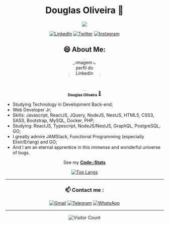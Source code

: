 <div align="center">
<h1> Douglas Oliveira 👋 </h1>
<img src="https://i.ibb.co/ySy4jM0/Untitled.png" alt"Lord of The Rings art" />

[![LinkedIn](https://img.shields.io/badge/linkedin-%230077B5.svg?style=for-the-badge&logo=linkedin&logoColor=white)](https://www.linkedin.com/in/odouglas-oliveira/) 
[![Twitter](https://img.shields.io/badge/Twitter-%231DA1F2.svg?style=for-the-badge&logo=Twitter&logoColor=white)](https://twitter.com/xDouglas90) 
[![Instagram](https://img.shields.io/badge/Instagram-%23E4405F.svg?style=for-the-badge&logo=Instagram&logoColor=white)](https://www.instagram.com/xdouglas90/)
</div>


<div align="center">
    <h2> 😄 About Me:</h2>

<a href="https://www.linkedin.com/in/odouglas-oliveira/">
 <img style="border-radius: 50%;" src="https://media-exp1.licdn.com/dms/image/C4D03AQFbTKz3Eu2jaw/profile-displayphoto-shrink_800_800/0/1649274791131?e=1673481600&v=beta&t=3qziuEcQaM_-ajyP3Uy4GJ8aIemIuiRSaKuFdUaVj6U" width="100px;" alt="Imagem de perfil do Linkedin"/>
 <br />
 <sub><b>Douglas Oliveira</b></sub></a> <a href="https://www.linkedin.com/in/odouglas-oliveira/" title="Linkedin">🚀</a>  <br />
</div>

<ul>
    <li>Studying Technology in Development Back-end;</li>
    <li>Web Developer Jr;
    <li>Skills: Javascript, ReactJS, JQuery, NodeJS, NestJS, HTML5, CSS3, SASS, Bootstrap, MySQL, Docker, PHP;</li>
    <li>Studying: ReactJS, Typescript, NodeJS/NestJS, GraphQL, PostgreSQL, GO;</li>
    <li>I greatly admire JAMStack, Functional Programming (especially Elixir/Erlang) and GO;</li>
    <li>And I am an eternal apprentice in this immense and wonderful universe of bugs.</li>
</ul>

<div align="center">
<p>See my <strong><a href="https://codestats.net/users/xdouglas90#signup-form" target="_blank"
            rel="noopener noreferrer">Code::Stats</a></strong></p>
</div>


<div align="center">

[![Top Langs](https://github-readme-stats.vercel.app/api/top-langs/?username=xdouglas90&layout=compact)](https://github.com/xdouglas90/github-readme-stats)

<!-- ![Customized Card](https://github-readme-stats.vercel.app/api/pin?username=anuraghazra&repo=github-readme-stats&title_color=fff&icon_color=f9f9f9&text_color=9f9f9f&bg_color=151515) -->

</div>

_____

<div align="center">
    
<h3> 📫 Contact me : </h3>
    
[![Gmail](https://img.shields.io/badge/Gmail-D14836?style=for-the-badge&logo=gmail&logoColor=white)](mailto:odouglas.dev@gmail.com) 
[![Telegram](https://img.shields.io/badge/Telegram-2CA5E0?style=for-the-badge&logo=telegram&logoColor=white)](https://t.me/odouglasdev)
[![WhatsApp](https://img.shields.io/badge/WhatsApp-25D366?style=for-the-badge&logo=whatsapp&logoColor=white)](https://api.whatsapp.com/send?phone=5551986150326)
    
</div>

_____
<div align="center">
    
![Visitor Count](https://profile-counter.glitch.me/xdouglas90/count.svg)
    
</div>
